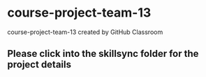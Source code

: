 # course-project-team-13
course-project-team-13 created by GitHub Classroom

## Please click into the skillsync folder for the project details
